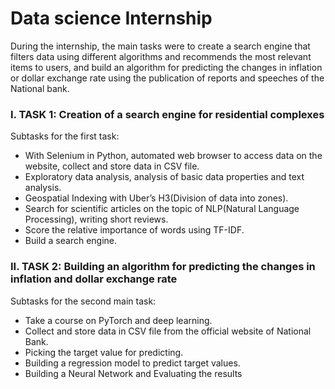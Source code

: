 # Data science Internship 

During the internship, the main tasks were to create a search engine that filters data using different algorithms and recommends the most relevant items to users, and build an algorithm for predicting the changes in inflation or dollar exchange rate using the publication of reports and speeches of the National bank.

###  I. TASK 1: Creation of a search engine for residential complexes
Subtasks for the first task:
-	With Selenium in Python, automated web browser to access data on the website, collect and store data in CSV file.
-	Exploratory data analysis, analysis of basic data properties and text analysis.
-	Geospatial Indexing with Uber’s H3(Division of data into zones).
-	Search for scientific articles on the topic of NLP(Natural Language Processing), writing short reviews.
-	Score the relative importance of words using TF-IDF.
-	Build a search engine.



###  II. TASK 2: Building an algorithm for predicting the changes in inflation and dollar exchange rate
Subtasks for the second main task:
-	Take a course on PyTorch and deep learning.
-	Collect and store data in CSV file from the official website of National Bank.
-	Picking the target value for predicting.
-	Building a regression model to predict target values.
-	Building a Neural Network and Evaluating the results
